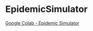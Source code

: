 # EpidemicSimulator
<a href="https://colab.research.google.com/github/brayvid/EpidemicSimulator/blob/master/simulator.ipynb">Google Colab - Epidemic Simulator</a>
